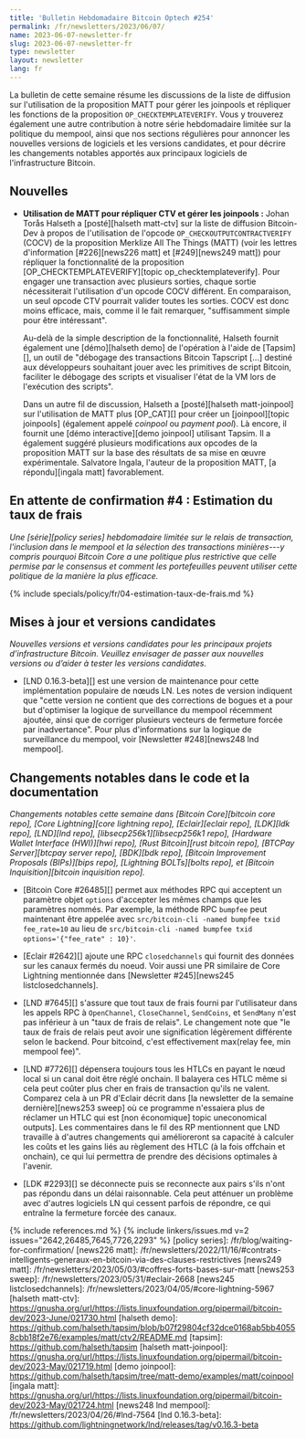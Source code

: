 ```yaml
---
title: 'Bulletin Hebdomadaire Bitcoin Optech #254'
permalink: /fr/newsletters/2023/06/07/
name: 2023-06-07-newsletter-fr
slug: 2023-06-07-newsletter-fr
type: newsletter
layout: newsletter
lang: fr
---
```

La bulletin de cette semaine résume les discussions de la liste de diffusion sur l'utilisation de la proposition MATT pour gérer
les joinpools et répliquer les fonctions de la proposition `OP_CHECKTEMPLATEVERIFY`. Vous y trouverez également une autre
contribution à notre série hebdomadaire limitée sur la politique du mempool, ainsi que nos sections régulières pour annoncer les
nouvelles versions de logiciels et les versions candidates, et pour décrire les changements notables apportés aux principaux
logiciels de l'infrastructure Bitcoin.

## Nouvelles

- **Utilisation de MATT pour répliquer CTV et gérer les joinpools :** Johan Torås Halseth a [posté][halseth matt-ctv]
sur la liste de diffusion Bitcoin-Dev à propos de l'utilisation de l'opcode `OP_CHECKOUTPUTCONTRACTVERIFY` (COCV) de la
proposition Merklize All The Things (MATT) (voir les lettres d'information [#226][news226 matt] et [#249][news249 matt])
pour répliquer la fonctionnalité de la proposition [OP_CHECKTEMPLATEVERIFY][topic op_checktemplateverify]. Pour engager une
transaction avec plusieurs sorties, chaque sortie nécessiterait l'utilisation d'un opcode COCV différent. En comparaison,
un seul opcode CTV pourrait valider toutes les sorties. COCV est donc moins efficace, mais, comme il le fait remarquer,
"suffisamment simple pour être intéressant".

    Au-delà de la simple description de la fonctionnalité, Halseth fournit également une [démo][halseth demo] de l'opération
    à l'aide de [Tapsim][], un outil de "débogage des transactions Bitcoin Tapscript [...] destiné aux développeurs souhaitant
    jouer avec les primitives de script Bitcoin, faciliter le débogage des scripts et visualiser l'état de la VM lors de
    l'exécution des scripts".

    Dans un autre fil de discussion, Halseth a [posté][halseth matt-joinpool] sur l'utilisation de MATT plus [OP_CAT][]
    pour créer un [joinpool][topic joinpools] (également appelé _coinpool_ ou _payment pool_). Là encore, il fournit une
    [démo interactive][demo joinpool] utilisant Tapsim. Il a également suggéré plusieurs modifications aux opcodes de la
    proposition MATT sur la base des résultats de sa mise en œuvre expérimentale. Salvatore Ingala, l'auteur de la proposition
    MATT, [a répondu][ingala matt] favorablement.

## En attente de confirmation #4 : Estimation du taux de frais

_Une [série][policy series] hebdomadaire limitée sur le relais de transaction, l'inclusion dans le mempool et la sélection
des transactions minières---y compris pourquoi Bitcoin Core a une politique plus restrictive que celle permise par le
consensus et comment les portefeuilles peuvent utiliser cette politique de la manière la plus efficace._

{% include specials/policy/fr/04-estimation-taux-de-frais.md %}

## Mises à jour et versions candidates

*Nouvelles versions et versions candidates pour les principaux projets d’infrastructure
Bitcoin. Veuillez envisager de passer aux nouvelles versions ou d’aider à tester
les versions candidates.*

- [LND 0.16.3-beta][] est une version de maintenance pour cette implémentation populaire de nœuds LN. Les notes de version
  indiquent que "cette version ne contient que des corrections de bogues et a pour but d'optimiser la logique de surveillance
  du mempool récemment ajoutée, ainsi que de corriger plusieurs vecteurs de fermeture forcée par inadvertance". Pour plus
  d'informations sur la logique de surveillance du mempool, voir [Newsletter #248][news248 lnd mempool].

## Changements notables dans le code et la documentation

*Changements notables cette semaine dans [Bitcoin Core][bitcoin core repo], [Core
Lightning][core lightning repo], [Eclair][eclair repo], [LDK][ldk repo],
[LND][lnd repo], [libsecp256k1][libsecp256k1 repo], [Hardware Wallet
Interface (HWI)][hwi repo], [Rust Bitcoin][rust bitcoin repo], [BTCPay
Server][btcpay server repo], [BDK][bdk repo], [Bitcoin Improvement
Proposals (BIPs)][bips repo], [Lightning BOLTs][bolts repo], et
[Bitcoin Inquisition][bitcoin inquisition repo].*

- [Bitcoin Core #26485][] permet aux méthodes RPC qui acceptent un paramètre objet `options` d'accepter les mêmes champs que les
  paramètres nommés. Par exemple, la méthode RPC `bumpfee` peut maintenant être appelée avec `src/bitcoin-cli -named bumpfee txid
  fee_rate=10` au lieu de `src/bitcoin-cli -named bumpfee txid options='{"fee_rate" : 10}'`.

- [Eclair #2642][] ajoute une RPC `closedchannels` qui fournit des données sur les canaux fermés du noeud.
  Voir aussi une PR similaire de Core Lightning mentionnée dans [Newsletter #245][news245 listclosedchannels].

- [LND #7645][] s'assure que tout taux de frais fourni par l'utilisateur dans les appels RPC à `OpenChannel`, `CloseChannel`,
  `SendCoins`, et `SendMany` n'est pas inférieur à un "taux de frais de relais". Le changement note que "le taux de frais de relais
  peut avoir une signification légèrement différente selon le backend. Pour bitcoind, c'est effectivement max(relay fee, min
  mempool fee)".

- [LND #7726][] dépensera toujours tous les HTLCs en payant le nœud local si un canal doit être réglé onchain. Il balayera ces
  HTLC même si cela peut coûter plus cher en frais de transaction qu'ils ne valent. Comparez cela à un PR d'Eclair décrit dans
  [la newsletter de la semaine dernière][news253 sweep] où ce programme n'essaiera plus de réclamer un HTLC qui est [non économique]
  topic uneconomical outputs]. Les commentaires dans le fil des RP mentionnent que LND travaille à d'autres changements qui
  amélioreront sa capacité à calculer les coûts et les gains liés au règlement des HTLC (à la fois offchain et onchain), ce qui lui
  permettra de prendre des décisions optimales à l'avenir.

- [LDK #2293][] se déconnecte puis se reconnecte aux pairs s'ils n'ont pas répondu dans un délai raisonnable. Cela peut atténuer
  un problème avec d'autres logiciels LN qui cessent parfois de répondre, ce qui entraîne la fermeture forcée des canaux.

{% include references.md %}
{% include linkers/issues.md v=2 issues="2642,26485,7645,7726,2293" %}
[policy series]: /fr/blog/waiting-for-confirmation/
[news226 matt]: /fr/newsletters/2022/11/16/#contrats-intelligents-generaux-en-bitcoin-via-des-clauses-restrictives
[news249 matt]: /fr/newsletters/2023/05/03/#coffres-forts-bases-sur-matt
[news253 sweep]: /fr/newsletters/2023/05/31/#eclair-2668
[news245 listclosedchannels]: /fr/newsletters/2023/04/05/#core-lightning-5967
[halseth matt-ctv]: https://gnusha.org/url/https://lists.linuxfoundation.org/pipermail/bitcoin-dev/2023-June/021730.html
[halseth demo]: https://github.com/halseth/tapsim/blob/b07f29804cf32dce0168ab5bb40558cbb18f2e76/examples/matt/ctv2/README.md
[tapsim]: https://github.com/halseth/tapsim
[halseth matt-joinpool]: https://gnusha.org/url/https://lists.linuxfoundation.org/pipermail/bitcoin-dev/2023-May/021719.html
[demo joinpool]: https://github.com/halseth/tapsim/tree/matt-demo/examples/matt/coinpool
[ingala matt]: https://gnusha.org/url/https://lists.linuxfoundation.org/pipermail/bitcoin-dev/2023-May/021724.html
[news248 lnd mempool]: /fr/newsletters/2023/04/26/#lnd-7564
[lnd 0.16.3-beta]: https://github.com/lightningnetwork/lnd/releases/tag/v0.16.3-beta

